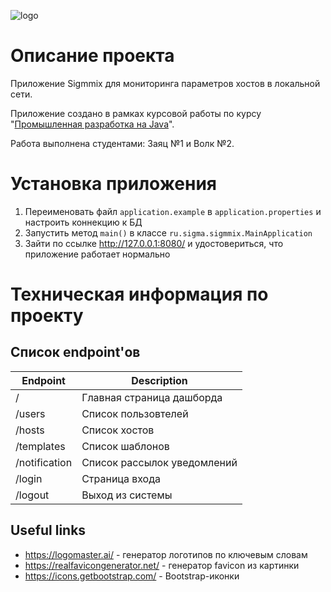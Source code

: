 ![logo](https://s1.hostingkartinok.com/uploads/images/2023/10/3c99cb671406a906c724ea00fac0c96b.png)
# Описание проекта
Приложение Sigmmix для мониторинга параметров хостов в локальной сети. 

Приложение создано в рамках курсовой работы по курсу "[Промышленная разработка на Java](https://study.naumen.ru/sd/operator/#uuid:course$3177602)".

Работа выполнена студентами: Заяц №1 и Волк №2.

# Установка приложения

1. Переименовать файл `application.example` в `application.properties` и настроить коннекцию к БД
2. Запустить метод `main()` в классе `ru.sigma.sigmmix.MainApplication`
3. Зайти по ссылке http://127.0.0.1:8080/ и удостовериться, что приложение работает нормально

# Техническая информация по проекту

## Список endpoint'ов

| Endpoint      | Description                 |
|---------------|-----------------------------|
| /             | Главная страница дашборда   |
| /users        | Список пользовтелей         |
| /hosts        | Список хостов               |
| /templates    | Список шаблонов             |
| /notification | Список рассылок уведомлений |
| /login        | Страница входа              |
| /logout       | Выход из системы            |


## Useful links
* https://logomaster.ai/ - генератор логотипов по ключевым словам
* https://realfavicongenerator.net/ - генератор favicon из картинки
* https://icons.getbootstrap.com/ - Bootstrap-иконки 

